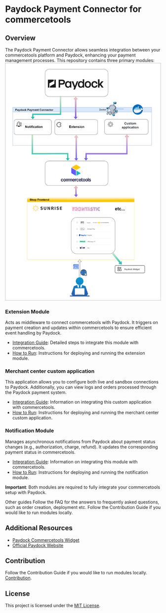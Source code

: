# Paydock Payment Connector for commercetools

## Overview

The Paydock Payment Connector allows seamless integration between your commercetools platform and Paydock, enhancing your payment management processes. This repository contains three primary modules:
![Live Connection](docs/paydock-connector.png)

### Extension Module
Acts as middleware to connect commercetools with Paydock. It triggers on payment creation and updates within commercetools to ensure efficient event handling by Paydock.
- [Integration Guide](extension/docs/IntegrationGuide.md): Detailed steps to integrate this module with commercetools.
- [How to Run](extension/docs/HowToRun.md): Instructions for deploying and running the extension module.


### Merchant center custom application
This application allows you to configure both live and sandbox connections to Paydock. Additionally, you can view logs and orders processed through the Paydock payment system.
- [Integration Guide](merchant-center-custom-application/docs/IntegrationGuide.md): Information on integrating this custom application with commercetools.
- [How to Run](merchant-center-custom-application/docs/HowToRun.md): Instructions for deploying and running the merchant center custom application.

### Notification Module
Manages asynchronous notifications from Paydock about payment status changes (e.g., authorization, charge, refund). It updates the corresponding payment status in commercetools.
- [Integration Guide](notification/docs/IntegrationGuide.md): Information on integrating this module with commercetools.
- [How to Run](notification/docs/HowToRun.md): Instructions for deploying and running the notification module.

**Important**: Both modules are required to fully integrate your commercetools setup with Paydock.

Other guides
Follow the FAQ for the answers to frequently asked questions, such as order creation, deployment etc.
Follow the Contribution Guide if you would like to run modules locally.

## Additional Resources
- [Paydock Commercetools Widget](https://github.com/PayDock/e-commerce-commercetools-npm)
- [Official Paydock Website](https://paydock.com/)

## Contribution
Follow the Contribution Guide if you would like to run modules locally. [Contribution](docs/Contributing.md).

## License
This project is licensed under the [MIT License](LICENSE).